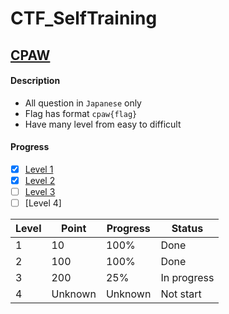 # CTF_SelfTraining

## [CPAW](https://ctf.cpaw.site/index.php) ##

#### Description ####
- All question in `Japanese` only
- Flag has format `cpaw{flag}`
- Have many level from easy to difficult

#### Progress ####

- [x] [Level 1](./CPAW/cpaw_level01.md)
- [x] [Level 2](./CPAW/cpaw_level02.md)
- [ ] [Level 3](./CPAW/cpaw_level03.md)
- [ ] [Level 4]

| Level | Point | Progress | Status |
| -- | -- | -- | -- |
| 1 | 10 | 100% | Done |
| 2 | 100 | 100% | Done |
| 3 | 200 | 25% | In progress |
| 4 | Unknown | Unknown | Not start |

